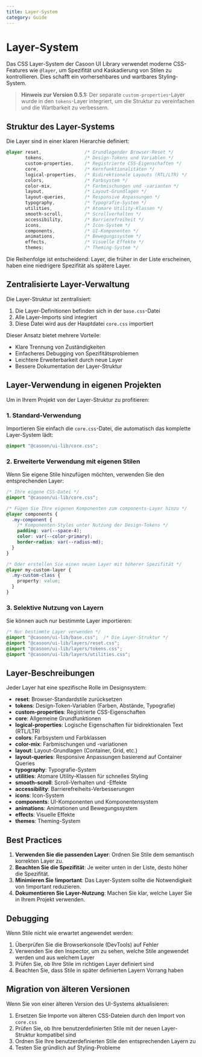 ```yaml
---
title: Layer-System
category: Guide
---
```


# Layer-System

Das CSS Layer-System der Casoon UI Library verwendet moderne CSS-Features wie `@layer`, um Spezifität und Kaskadierung von Stilen zu kontrollieren. Dies schafft ein vorhersehbares und wartbares Styling-System.

> **Hinweis zur Version 0.5.1:** Der separate `custom-properties`-Layer wurde in den `tokens`-Layer integriert, um die Struktur zu vereinfachen und die Wartbarkeit zu verbessern.

## Struktur des Layer-Systems

Die Layer sind in einer klaren Hierarchie definiert:

```css
@layer reset,                /* Grundlegender Browser-Reset */
       tokens,               /* Design-Tokens und Variablen */
       custom-properties,    /* Registrierte CSS-Eigenschaften */
       core,                 /* Kernfunktionalitäten */
       logical-properties,   /* Bidirektionale Layouts (RTL/LTR) */
       colors,               /* Farbsystem */
       color-mix,            /* Farbmischungen und -varianten */
       layout,               /* Layout-Grundlagen */
       layout-queries,       /* Responsive Anpassungen */
       typography,           /* Typografie-System */
       utilities,            /* Atomare Utility-Klassen */
       smooth-scroll,        /* Scrollverhalten */
       accessibility,        /* Barrierefreiheit */
       icons,                /* Icon-System */
       components,           /* UI-Komponenten */
       animations,           /* Bewegungssystem */
       effects,              /* Visuelle Effekte */
       themes;               /* Theming-System */
```

Die Reihenfolge ist entscheidend: Layer, die früher in der Liste erscheinen, haben eine niedrigere Spezifität als spätere Layer.

## Zentralisierte Layer-Verwaltung

Die Layer-Struktur ist zentralisiert:

1. Die Layer-Definitionen befinden sich in der `base.css`-Datei
2. Alle Layer-Imports sind integriert
3. Diese Datei wird aus der Hauptdatei `core.css` importiert

Dieser Ansatz bietet mehrere Vorteile:
- Klare Trennung von Zuständigkeiten
- Einfacheres Debugging von Spezifitätsproblemen
- Leichtere Erweiterbarkeit durch neue Layer
- Bessere Dokumentation der Layer-Struktur

## Layer-Verwendung in eigenen Projekten

Um in Ihrem Projekt von der Layer-Struktur zu profitieren:

### 1. Standard-Verwendung

Importieren Sie einfach die `core.css`-Datei, die automatisch das komplette Layer-System lädt:

```css
@import "@casoon/ui-lib/core.css";
```

### 2. Erweiterte Verwendung mit eigenen Stilen

Wenn Sie eigene Stile hinzufügen möchten, verwenden Sie den entsprechenden Layer:

```css
/* Ihre eigene CSS-Datei */
@import "@casoon/ui-lib/core.css";

/* Fügen Sie Ihre eigenen Komponenten zum components-Layer hinzu */
@layer components {
  .my-component {
    /* Komponenten-Styles unter Nutzung der Design-Tokens */
    padding: var(--space-4);
    color: var(--color-primary);
    border-radius: var(--radius-md);
  }
}

/* Oder erstellen Sie einen neuen Layer mit höherer Spezifität */
@layer my-custom-layer {
  .my-custom-class {
    property: value;
  }
}
```

### 3. Selektive Nutzung von Layern

Sie können auch nur bestimmte Layer importieren:

```css
/* Nur bestimmte Layer verwenden */
@import "@casoon/ui-lib/base.css";  /* Die Layer-Struktur */
@import "@casoon/ui-lib/layers/reset.css";
@import "@casoon/ui-lib/layers/tokens.css";
@import "@casoon/ui-lib/layers/utilities.css";
```

## Layer-Beschreibungen

Jeder Layer hat eine spezifische Rolle im Designsystem:

- **reset**: Browser-Standardstile zurücksetzen
- **tokens**: Design-Token-Variablen (Farben, Abstände, Typografie)
- **custom-properties**: Registrierte CSS-Eigenschaften
- **core**: Allgemeine Grundfunktionen
- **logical-properties**: Logische Eigenschaften für bidirektionalen Text (RTL/LTR)
- **colors**: Farbsystem und Farbklassen
- **color-mix**: Farbmischungen und -variationen
- **layout**: Layout-Grundlagen (Container, Grid, etc.)
- **layout-queries**: Responsive Anpassungen basierend auf Container Queries
- **typography**: Typografie-System
- **utilities**: Atomare Utility-Klassen für schnelles Styling
- **smooth-scroll**: Scroll-Verhalten und -Effekte
- **accessibility**: Barrierefreiheits-Verbesserungen
- **icons**: Icon-System
- **components**: UI-Komponenten und Komponentensystem
- **animations**: Animationen und Bewegungssystem
- **effects**: Visuelle Effekte
- **themes**: Theming-System

## Best Practices

1. **Verwenden Sie die passenden Layer**: Ordnen Sie Stile dem semantisch korrekten Layer zu.
2. **Beachten Sie die Spezifität**: Je weiter unten in der Liste, desto höher die Spezifität.
3. **Minimieren Sie !important**: Das Layer-System sollte die Notwendigkeit von !important reduzieren.
4. **Dokumentieren Sie Layer-Nutzung**: Machen Sie klar, welche Layer Sie in Ihrem Projekt verwenden.

## Debugging

Wenn Stile nicht wie erwartet angewendet werden:

1. Überprüfen Sie die Browserkonsole (DevTools) auf Fehler
2. Verwenden Sie den Inspector, um zu sehen, welche Stile angewendet werden und aus welchem Layer
3. Prüfen Sie, ob Ihre Stile im richtigen Layer definiert sind
4. Beachten Sie, dass Stile in später definierten Layern Vorrang haben

## Migration von älteren Versionen

Wenn Sie von einer älteren Version des UI-Systems aktualisieren:

1. Ersetzen Sie Importe von älteren CSS-Dateien durch den Import von `core.css`
2. Prüfen Sie, ob Ihre benutzerdefinierten Stile mit der neuen Layer-Struktur kompatibel sind
3. Ordnen Sie Ihre benutzerdefinierten Stile den entsprechenden Layern zu
4. Testen Sie gründlich auf Styling-Probleme 
